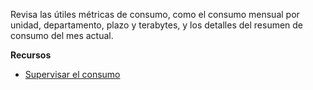 Revisa las útiles métricas de consumo, como el consumo mensual por unidad, departamento, plazo y terabytes, y los detalles del resumen de consumo del mes actual.

**Recursos**

-   [Supervisar el consumo](https://docs.teradata.com/search/all?query=%2522monitoring+consumption%2522&filters=ft%253Apublication_title~%2522Teradata+Vantage%25E2%2584%25A2+on+AWS+Getting+Started+Guide%2522_%2522Teradata+Vantage%25E2%2584%25A2+on+Azure+Getting+Started+Guide%2522&content-lang=)
